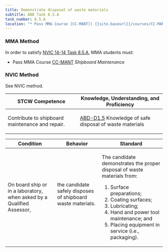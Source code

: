 ```yaml
---
title: Demonstrate disposal of waste materials
subtitle: ABD Task 8.5.A 
task_number: 8.5.A
location: "* Pass MMA Course [CC-MANT]( {{site.baseurl}}/courses/CC-MANT) *Shipboard Maintenance*" 
---
```



### MMA Method

In order to satisfy  [NVIC 14-14  Task  8.5.A]({{site.baseurl}}/assets/images/nvic-14-14.pdf), MMA students must:

* Pass MMA Course [CC-MANT]( {{site.baseurl}}/courses/CC-MANT) *Shipboard Maintenance*


### NVIC Method

<a onclick="togglevisibility('nvic_methods')" >See NVIC method.</a>

<div id='nvic_methods' class='hide'>

<table>
<thead>
<tr>
<th class='forty'> STCW Competence </th>
<th class='sixty'> Knowledge, Understanding, and Proficiency </th>
</tr>
</thead>




<tbody>
<tr><td markdown='1'>

Contribute to shipboard maintenance and repair.

</td><td markdown='1'>

[ABD-D1.5](../../tables/25.html#ABD-D1.5) Knowledge of safe disposal of waste materials

</td></tr>


</tbody>
</table>


<table>
<thead>
<tr><th class='twenty'>  Condition </th><th class='twenty'> Behavior </th><th  class='sixty'>Standard </th></tr>
</thead>
<tbody >



<tr><td markdown='1'>

On board ship or in a laboratory, when asked by a Qualified Assessor,

</td><td markdown='1'>

the candidate safely disposes of shipboard waste materials.

<br>

<div class="tooltip">
<span class="tooltiptext">
</span>
</div>


</td><td markdown='1'>

The candidate demonstrates the proper disposal of waste materials from:

1. Surface preparations;
2. Coating surfaces;
3. Lubricating;
4. Hand and power tool maintenance; and
5. Placing equipment in service (i.e., packaging). 

</td></tr>
</tbody>
</table>
</div>
